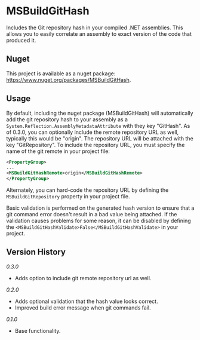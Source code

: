 # MSBuildGitHash
Includes the Git repository hash in your compiled .NET assemblies. 
This allows you to easily correlate an assembly to exact version of the code that produced it.

## Nuget

This project is available as a nuget package: https://www.nuget.org/packages/MSBuildGitHash.

## Usage
By default, including the nuget package (MSBuildGitHash) will automatically add the git repository hash to your assembly as a `System.Reflection.AssemblyMetadataAttribute` with they key "GitHash". As of 0.3.0, you can optionally include the remote repository URL as well, typically this would be "origin". The repository URL will be attached with the key "GitRepository". To include the repository URL, you must specify the name of the git remote in your project file:

```xml
<PropertyGroup>
...
<MSBuildGitHashRemote>origin</MSBuildGitHashRemote>
</PropertyGroup>
```

Alternately, you can hard-code the repository URL by defining the `MSBuildGitRepository` property in your project file.

Basic validation is performed on the generated hash version to ensure that a git command error doesn't result in a bad value being attached. If the validation causes problems for some reason, it can be disabled by defining the `<MSBuildGitHashValidate>False</MSBuildGitHashValidate>` in your project.

## Version History

_0.3.0_
- Adds option to include git remote repository url as well.

_0.2.0_
- Adds optional validation that the hash value looks correct.
- Improved build error message when git commands fail.

_0.1.0_
- Base functionality.
